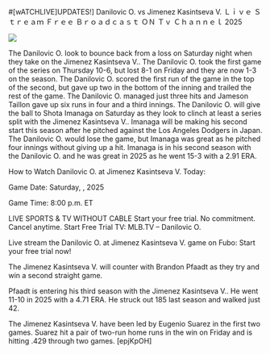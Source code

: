 #[wATCHLIVE]UPDATES!] Danilovic O. vs Jimenez Kasintseva V. Ｌｉｖｅ Ｓｔｒｅａｍ Ｆｒｅｅ Ｂｒｏａｄｃａｓｔ ＯＮ Ｔｖ Ｃｈａｎｎｅｌ  2025  
  
  
[![](https://i.imgur.com/qSNzIqt.png)](https://movie.rssnews.media/FsqXLbtO.php)  
  
The Danilovic O. look to bounce back from a loss on Saturday night when they take on the Jimenez Kasintseva V.. The Danilovic O. took the first game of the series on Thursday 10-6, but lost 8-1 on Friday and they are now 1-3 on the season. The Danilovic O. scored the first run of the game in the top of the second, but gave up two in the bottom of the inning and trailed the rest of the game. The Danilovic O. managed just three hits and Jameson Taillon gave up six runs in four and a third innings. The Danilovic O. will give the ball to Shota Imanaga on Saturday as they look to clinch at least a series split with the Jimenez Kasintseva V.. Imanaga will be making his second start this season after he pitched against the Los Angeles Dodgers in Japan. The Danilovic O. would lose the game, but Imanaga was great as he pitched four innings without giving up a hit. Imanaga is in his second season with the Danilovic O. and he was great in 2025 as he went 15-3 with a 2.91 ERA.

How to Watch Danilovic O. at Jimenez Kasintseva V. Today:

Game Date: Saturday, , 2025

Game Time: 8:00 p.m. ET

LIVE SPORTS & TV WITHOUT CABLE
Start your free trial. No commitment. Cancel anytime.
Start Free Trial
TV: MLB.TV – Danilovic O.

Live stream the Danilovic O. at Jimenez Kasintseva V. game on Fubo: Start your free trial now!

The Jimenez Kasintseva V. will counter with Brandon Pfaadt as they try and win a second straight game.

Pfaadt is entering his third season with the Jimenez Kasintseva V.. He went 11-10 in 2025 with a 4.71 ERA. He struck out 185 last season and walked just 42.

The Jimenez Kasintseva V. have been led by Eugenio Suarez in the first two games. Suarez hit a pair of two-run home runs in the win on Friday and is hitting .429 through two games. [epjKpOH]